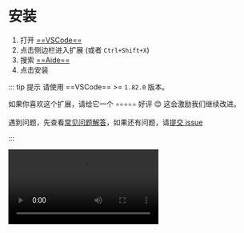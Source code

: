 # 安装

1. 打开 [==VSCode==](https://code.visualstudio.com/)
2. 点击侧边栏进入扩展 (或者 `Ctrl+Shift+X`)
3. 搜索 [==Aide==](https://marketplace.visualstudio.com/items?itemName=nicepkg.aide-pro)
4. 点击安装

::: tip 提示
请使用 ==VSCode== >= `1.82.0` 版本。

如果你喜欢这个扩展，请给它一个 `⭐️⭐️⭐️⭐️⭐️` 好评 😊 这会激励我们继续改进。

遇到问题，先查看[常见问题解答](./faq.md)，如果还有问题，请[提交 issue](https://github.com/nicepkg/aide/issues)

:::

<Video src="/videos/aide-install.mp4"/>
